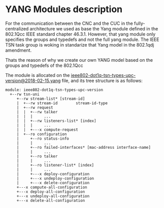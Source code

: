 # YANG Modules description

For the communication between the CNC and the CUC in the fully-centralized architecture we used as base the Yang module defined in the 802.1Qcc IEEE standard chapter 46.3.1. However, that yang module only specifies the groups and typedefs and not the full yang module. The IEEE TSN task group is woking in standarize that Yang model in the 802.1qdj amendment.

Thats the reason of why we create our own YANG model based on the groups and typedefs of the 802.1Qcc

The module is allocated on the ieee802-dot1q-tsn-types-upc-version@2018-02-15.yang file, and its tree structure is as follows:

```
module: ieee802-dot1q-tsn-types-upc-version
  +--rw tsn-uni
     +--rw stream-list* [stream-id]
     |  +--rw stream-id        stream-id-type
     |  +--rw request
     |  |  +--rw talker
     |  |  |     ...
     |  |  +--rw listeners-list* [index]
     |  |  |     ...
     |  |  +---x compute-request
     |  +--ro configuration
     |     +--ro status-info
     |     |     ...
     |     +--ro failed-interfaces* [mac-address interface-name]
     |     |     ...
     |     +--ro talker
     |     |     ...
     |     +--ro listener-list* [index]
     |     |     ...
     |     +---x deploy-configuration
     |     +---x undeploy-configuration
     |     +---x delete-configuration
     +---x compute-all-configuration
     +---x deploy-all-configuration
     +---x undeploy-all-configuration
     +---x delete-all-configuration
```
